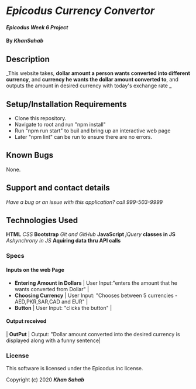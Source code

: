 # _Epicodus Currency Convertor_

#### _Epicodus Week 6 Project_

#### By _**KhanSahab**_

## Description

_This website takes, **dollar amount a person wants converted into different currency**, and **currency he wants the dollar amount converted to**,  and outputs the amount in desired currency with today's exchange rate _

## Setup/Installation Requirements

* Clone this repository.
* Navigate to root and run "npm install"
* Run "npm run start" to buil and bring up an interactive web page
* Later "npm lint" can be run to ensure there are no errors.


## Known Bugs

None.

## Support and contact details

_Have a bug or an issue with this application? call 999-503-9999_

## Technologies Used

**HTML**
_CSS_
**Bootstrap**
_Git and GitHub_
**JavaScript**
_jQuery_
**classes in JS**
_Ashynchrony in JS_
**Aquiring data thru API calls**

### Specs 
#### Inputs on the web Page

* **Entering Amount in Dollars**  | User Input:"enters the amount that he wants converted from Dollar" |
* **Choosing Currency** | User Input: "Chooses between 5 currencies -AED,PKR,SAR,CAD and EUR" |
* **Button** | User Input: "clicks the button" |

#### Output received

| **OutPut** | Output: "Dollar amount converted into the desired currency is displayed along with a funny sentence|


### License

This software is licensed under the Epicodus inc license.

Copyright (c) 2020 **_Khan Sahab_**